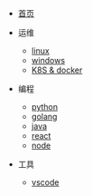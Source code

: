 
* [首页](/)

* 运维

  * [linux](/linux/)
    <!-- * [Centos配置本地yum源](/linux/centos-config-local-yum-repo.md)
    * [Linux常用命令](linux/linux-cmd.md) -->
  * [windows](/windows/)
  * [K8S & docker](/k8s/)

* 编程

  * [python](/python/)
  * [golang](/golang/)
  * [java](/java/)
  * [react](/react/)
  * [node](/node/)

* 工具

  * [vscode](/vscode/)